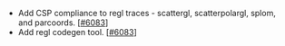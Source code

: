  - Add CSP compliance to regl traces - scattergl, scatterpolargl, splom, and parcoords. [[#6083](https://github.com/plotly/plotly.js/pull/6083)]
 - Add regl codegen tool. [[#6083](https://github.com/plotly/plotly.js/pull/6083)]

